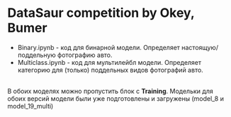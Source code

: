 # DataSaur competition by Okey, Bumer
* Binary.ipynb - код для бинарной модели. Определяет настоящую/поддельную фотографию авто.
* Multiclass.ipynb - код для мультилейбл модели. Определяет категорию для (только) поддельных видов фотографий авто.

<br>В обоих моделях можно пропустить блок с **Training**. Модельки для обоих версий модели были уже подготовлены и загружены (model_8 и model_19_multi)
